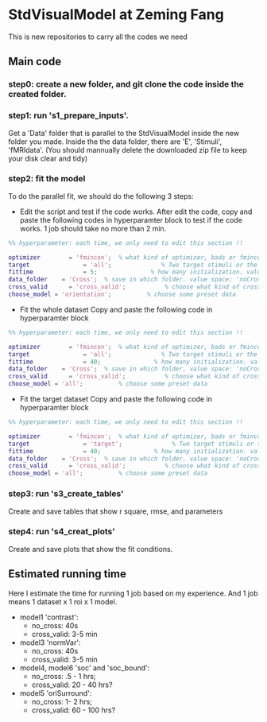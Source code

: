 # StdVisualModel at Zeming Fang
This is new repositories to carry all the codes we need

## Main code

### step0: create a new folder, and git clone the code inside the created folder. 

### step1: run 's1_prepare_inputs'.
Get a 'Data' folder that is parallel to the StdVisualModel inside the new folder you made. Inside the the data folder, there are 'E', 'Stimuli', 'fMRIdata'. (You should mannually delete the downloaded zip file to keep your disk clear and tidy)

### step2: fit the model 
To do the parallel fit, we should do the following 3 steps:

* Edit the script and test if the code works.
After edit the code, copy and paste the following codes in hyperparamter block to test if the code works. 1 job should take no more than 2 min.
```matlab 
%% hyperparameter: each time, we only need to edit this section !! 

optimizer        = 'fmincon';  % what kind of optimizer, bads or fmincon . value space: 'bads', 'fmincon'
target               = 'all';              % Two target stimuli or the whole dataset. value space: 'target', 'All'
fittime              = 5;               % how many initialization. value space: Integer
data_folder    = 'Cross';  % save in which folder. value space: 'noCross', .....
cross_valid      = 'cross_valid';           % choose what kind of cross validation, value space: 'one', 'cross_valid'. 'one' is no cross validation.
choose_model = 'orientation';          % choose some preset data 
```
* Fit the whole dataset
Copy and paste the following code in hyperparamter block
```matlab 
%% hyperparameter: each time, we only need to edit this section !! 

optimizer        = 'fmincon';  % what kind of optimizer, bads or fmincon . value space: 'bads', 'fmincon'
target               = 'all';              % Two target stimuli or the whole dataset. value space: 'target', 'All'
fittime              = 40;               % how many initialization. value space: Integer
data_folder    = 'Cross';  % save in which folder. value space: 'noCross', .....
cross_valid      = 'cross_valid';           % choose what kind of cross validation, value space: 'one', 'cross_valid'. 'one' is no cross validation.
choose_model = 'all';          % choose some preset data 
```

* Fit the target dataset
Copy and paste the following code in hyperparamter block
```matlab 
%% hyperparameter: each time, we only need to edit this section !! 

optimizer        = 'fmincon';  % what kind of optimizer, bads or fmincon . value space: 'bads', 'fmincon'
target               = 'target';              % Two target stimuli or the whole dataset. value space: 'target', 'All'
fittime              = 40;               % how many initialization. value space: Integer
data_folder    = 'Cross';  % save in which folder. value space: 'noCross', .....
cross_valid      = 'cross_valid';           % choose what kind of cross validation, value space: 'one', 'cross_valid'. 'one' is no cross validation.
choose_model = 'all';          % choose some preset data 
```

### step3: run 's3_create_tables' 
Create and save tables that show r square, rmse, and parameters

### step4: run 's4_creat_plots'
Create and save plots that show the fit conditions. 

## Estimated running time 

Here I estimate the time for running 1 job based on my experience.  And 1 job means 1 dataset x 1 roi x 1 model.

* model1 'contrast':  
  * no_cross: 40s
  * cross_valid: 3-5 min
* model3 'normVar': 
  * no_cross: 40s
  * cross_valid: 3-5 min
* model4, model6 'soc' and 'soc_bound': 
  * no_cross: .5 - 1 hrs; 
  * cross_valid: 20 - 40 hrs?
* model5 'oriSurround':
  * no_cross: 1- 2 hrs;
  * cross_valid: 60 - 100 hrs?




